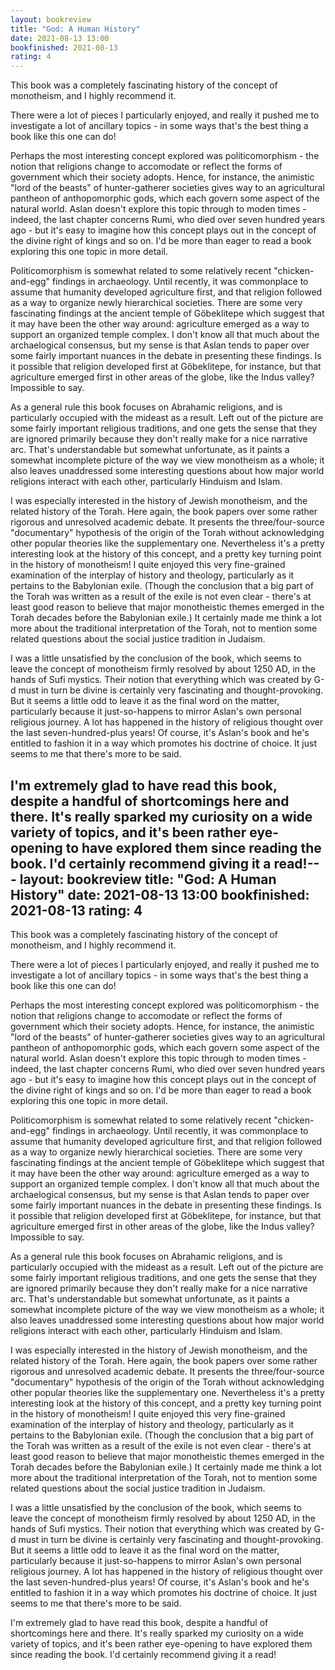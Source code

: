 ```yaml
---
layout: bookreview
title: "God: A Human History"
date: 2021-08-13 13:00
bookfinished: 2021-08-13
rating: 4
---
```


This book was a completely fascinating history of the concept of monotheism, and I highly recommend it.

There were a lot of pieces I particularly enjoyed, and really it pushed me to investigate a lot of ancillary topics - in some ways that's the best thing a book like this one can do!
<!--more-->
Perhaps the most interesting concept explored was politicomorphism - the notion that religions change to accomodate or reflect the forms of government which their society adopts. Hence, for instance, the animistic "lord of the beasts" of hunter-gatherer societies gives way to an agricultural pantheon of anthopomorphic gods, which each govern some aspect of the natural world. Aslan doesn't explore this topic through to moden times - indeed, the last chapter concerns Rumi, who died over seven hundred years ago - but it's easy to imagine how this concept plays out in the concept of the divine right of kings and so on. I'd be more than eager to read a book exploring this one topic in more detail.



Politicomorphism is somewhat related to some relatively recent "chicken-and-egg" findings in archaeology. Until recently, it was commonplace to assume that humanity developed agriculture first, and that religion followed as a way to organize newly hierarchical societies. There are some very fascinating findings at the ancient temple of Göbeklitepe which suggest that it may have been the other way around: agriculture emerged as a way to support an organized temple complex. I don't know all that much about the archaelogical consensus, but my sense is that Aslan tends to paper over some fairly important nuances in the debate in presenting these findings. Is it possible that religion developed first at Göbeklitepe, for instance, but that agriculture emerged first in other areas of the globe, like the Indus valley? Impossible to say.



As a general rule this book focuses on Abrahamic religions, and is particularly occupied with the mideast as a result. Left out of the picture are some fairly important religious traditions, and one gets the sense that they are ignored primarily because they don't really make for a nice narrative arc. That's understandable but somewhat unfortunate, as it paints a somewhat incomplete picture of the way we view monotheism as a whole; it also leaves unaddressed some interesting questions about how major world religions interact with each other, particularly Hinduism and Islam.



I was especially interested in the history of Jewish monotheism, and the related history of the Torah. Here again, the book papers over some rather rigorous and unresolved academic debate. It presents the three/four-source "documentary" hypothesis of the origin of the Torah without acknowledging other popular theories like the supplementary one. Nevertheless it's a pretty interesting look at the history of this concept, and a pretty key turning point in the history of monotheism! I quite enjoyed this very fine-grained examination of the interplay of history and theology, particularly as it pertains to the Babylonian exile. (Though the conclusion that a big part of the Torah was written as a result of the exile is not even clear - there's at least good reason to believe that major monotheistic themes emerged in the Torah decades before the Babylonian exile.) It certainly made me think a lot more about the traditional interpretation of the Torah, not to mention some related questions about the social justice tradition in Judaism.



I was a little unsatisfied by the conclusion of the book, which seems to leave the concept of monotheism firmly resolved by about 1250 AD, in the hands of Sufi mystics. Their notion that everything which was created by G-d must in turn be divine is certainly very fascinating and thought-provoking. But it seems a little odd to leave it as the final word on the matter, particularly because it just-so-happens to mirror Aslan's own personal religious journey. A lot has happened in the history of religious thought over the last seven-hundred-plus years! Of course, it's Aslan's book and he's entitled to fashion it in a way which promotes his doctrine of choice. It just seems to me that there's more to be said.



I'm extremely glad to have read this book, despite a handful of shortcomings here and there. It's really sparked my curiosity on a wide variety of topics, and it's been rather eye-opening to have explored them since reading the book. I'd certainly recommend giving it a read!---
layout: bookreview
title: "God: A Human History"
date: 2021-08-13 13:00
bookfinished: 2021-08-13
rating: 4
---

This book was a completely fascinating history of the concept of monotheism, and I highly recommend it.



There were a lot of pieces I particularly enjoyed, and really it pushed me to investigate a lot of ancillary topics - in some ways that's the best thing a book like this one can do!



Perhaps the most interesting concept explored was politicomorphism - the notion that religions change to accomodate or reflect the forms of government which their society adopts. Hence, for instance, the animistic "lord of the beasts" of hunter-gatherer societies gives way to an agricultural pantheon of anthopomorphic gods, which each govern some aspect of the natural world. Aslan doesn't explore this topic through to moden times - indeed, the last chapter concerns Rumi, who died over seven hundred years ago - but it's easy to imagine how this concept plays out in the concept of the divine right of kings and so on. I'd be more than eager to read a book exploring this one topic in more detail.



Politicomorphism is somewhat related to some relatively recent "chicken-and-egg" findings in archaeology. Until recently, it was commonplace to assume that humanity developed agriculture first, and that religion followed as a way to organize newly hierarchical societies. There are some very fascinating findings at the ancient temple of Göbeklitepe which suggest that it may have been the other way around: agriculture emerged as a way to support an organized temple complex. I don't know all that much about the archaelogical consensus, but my sense is that Aslan tends to paper over some fairly important nuances in the debate in presenting these findings. Is it possible that religion developed first at Göbeklitepe, for instance, but that agriculture emerged first in other areas of the globe, like the Indus valley? Impossible to say.



As a general rule this book focuses on Abrahamic religions, and is particularly occupied with the mideast as a result. Left out of the picture are some fairly important religious traditions, and one gets the sense that they are ignored primarily because they don't really make for a nice narrative arc. That's understandable but somewhat unfortunate, as it paints a somewhat incomplete picture of the way we view monotheism as a whole; it also leaves unaddressed some interesting questions about how major world religions interact with each other, particularly Hinduism and Islam.



I was especially interested in the history of Jewish monotheism, and the related history of the Torah. Here again, the book papers over some rather rigorous and unresolved academic debate. It presents the three/four-source "documentary" hypothesis of the origin of the Torah without acknowledging other popular theories like the supplementary one. Nevertheless it's a pretty interesting look at the history of this concept, and a pretty key turning point in the history of monotheism! I quite enjoyed this very fine-grained examination of the interplay of history and theology, particularly as it pertains to the Babylonian exile. (Though the conclusion that a big part of the Torah was written as a result of the exile is not even clear - there's at least good reason to believe that major monotheistic themes emerged in the Torah decades before the Babylonian exile.) It certainly made me think a lot more about the traditional interpretation of the Torah, not to mention some related questions about the social justice tradition in Judaism.



I was a little unsatisfied by the conclusion of the book, which seems to leave the concept of monotheism firmly resolved by about 1250 AD, in the hands of Sufi mystics. Their notion that everything which was created by G-d must in turn be divine is certainly very fascinating and thought-provoking. But it seems a little odd to leave it as the final word on the matter, particularly because it just-so-happens to mirror Aslan's own personal religious journey. A lot has happened in the history of religious thought over the last seven-hundred-plus years! Of course, it's Aslan's book and he's entitled to fashion it in a way which promotes his doctrine of choice. It just seems to me that there's more to be said.



I'm extremely glad to have read this book, despite a handful of shortcomings here and there. It's really sparked my curiosity on a wide variety of topics, and it's been rather eye-opening to have explored them since reading the book. I'd certainly recommend giving it a read!